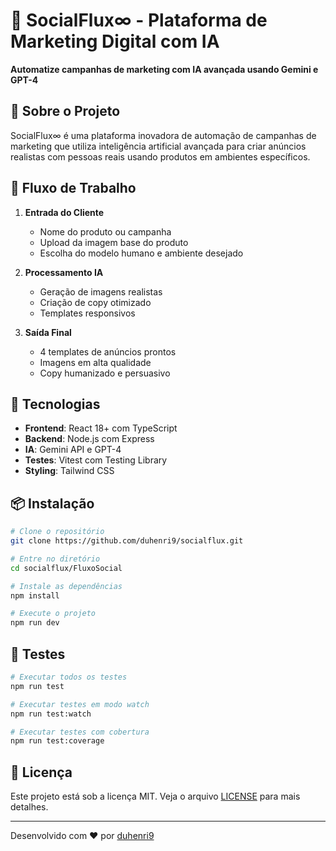 # 🚀 SocialFlux∞ - Plataforma de Marketing Digital com IA

**Automatize campanhas de marketing com IA avançada usando Gemini e GPT-4**

## 🎯 Sobre o Projeto

SocialFlux∞ é uma plataforma inovadora de automação de campanhas de marketing que utiliza inteligência artificial avançada para criar anúncios realistas com pessoas reais usando produtos em ambientes específicos.

## 🔄 Fluxo de Trabalho

1. **Entrada do Cliente**
   - Nome do produto ou campanha
   - Upload da imagem base do produto
   - Escolha do modelo humano e ambiente desejado

2. **Processamento IA**
   - Geração de imagens realistas
   - Criação de copy otimizado
   - Templates responsivos

3. **Saída Final**
   - 4 templates de anúncios prontos
   - Imagens em alta qualidade
   - Copy humanizado e persuasivo

## 🚀 Tecnologias

- **Frontend**: React 18+ com TypeScript
- **Backend**: Node.js com Express
- **IA**: Gemini API e GPT-4
- **Testes**: Vitest com Testing Library
- **Styling**: Tailwind CSS

## 📦 Instalação

```bash
# Clone o repositório
git clone https://github.com/duhenri9/socialflux.git

# Entre no diretório
cd socialflux/FluxoSocial

# Instale as dependências
npm install

# Execute o projeto
npm run dev
```

## 🧪 Testes

```bash
# Executar todos os testes
npm run test

# Executar testes em modo watch
npm run test:watch

# Executar testes com cobertura
npm run test:coverage
```

## 📄 Licença

Este projeto está sob a licença MIT. Veja o arquivo [LICENSE](LICENSE) para mais detalhes.

---

Desenvolvido com ❤️ por [duhenri9](https://github.com/duhenri9)